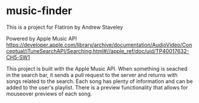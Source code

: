 # music-finder

This is a project for Flatiron by Andrew Staveley

Powered by Apple Music API
https://developer.apple.com/library/archive/documentation/AudioVideo/Conceptual/iTuneSearchAPI/Searching.html#//apple_ref/doc/uid/TP40017632-CH5-SW1

This project is built with the Apple Music API. When something is seached in the search bar, it sends a pull request to the server and returns with songs related to the search. Each song has plenty of information and can be added to the user's playlist. There is a preview functionality that allows for mouseover previews of each song.